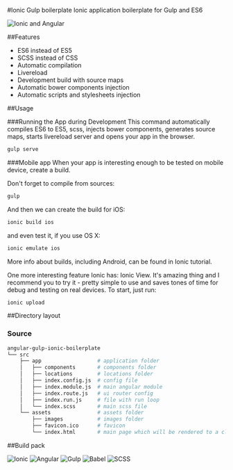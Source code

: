 #Ionic Gulp boilerplate
Ionic application boilerplate for Gulp and ES6

![Ionic and Angular](http://moduscreate.com/wp-content/uploads/2014/01/ionic-angular-opti.png)

##Features
* ES6 instead of ES5
* SCSS instead of CSS
* Automatic compilation
* Livereload
* Development build with source maps
* Automatic bower components injection
* Automatic scripts and stylesheets injection

##Usage

###Running the App during Development
This command automatically compiles ES6 to ES5, scss, injects bower components, generates source maps, starts livereload server and opens your app in the browser.

```sh
gulp serve
```
###Mobile app
When your app is interesting enough to be tested on mobile device, create a build.

Don't forget to compile from sources:
```sh
gulp
```

And then we can create the build for iOS:

```sh
ionic build ios
```

and even test it, if you use OS X:

```sh
ionic emulate ios
``` 

More info about builds, including Android, can be found in Ionic tutorial.
 
One more interesting feature Ionic has: Ionic View. It's amazing thing and I recommend you to try it - pretty simple to use and saves tones of time for debug and testing on real devices. To start, just run:

```sh
ionic upload
```

##Directory layout

### Source

```sh
angular-gulp-ionic-boilerplate
└── src
    ├── app                  # application folder
    │   ├── components       # components folder
    │   ├── locations        # locations folder
    │   ├── index.config.js  # config file
    │   ├── index.module.js  # main angular module
    │   ├── index.route.js   # ui router config
    │   ├── index.run.js     # file with run loop
    │   └── index.scss       # main scss file
    └── assets               # assets folder
        ├── images           # images folder
        ├── favicon.ico      # favicon
        └── index.html       # main page which will be rendered to a client
```

##Build pack

![Ionic](http://dndigital.net/wp-content/uploads/2015/03/ionic-logo-blog-767x355.png)
![Angular](https://upload.wikimedia.org/wikipedia/commons/thumb/c/ca/AngularJS_logo.svg/695px-AngularJS_logo.svg.png)
![Gulp](https://avatars0.githubusercontent.com/u/6200624?v=3&s=400)
![Babel](https://avatars0.githubusercontent.com/u/9637642?v=3&s=400)
![SCSS](http://sass-lang.com/assets/img/logos/logo-b6e1ef6e.svg)

